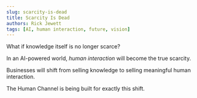 ```yaml
---
slug: scarcity-is-dead
title: Scarcity Is Dead
authors: Rick Jewett
tags: [AI, human interaction, future, vision]
---
```


What if knowledge itself is no longer scarce?

In an AI-powered world, *human interaction* will become the true scarcity.

Businesses will shift from selling knowledge to selling meaningful human interaction.

The Human Channel is being built for exactly this shift.
